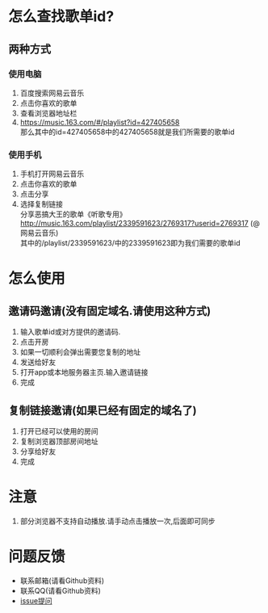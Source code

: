 # 怎么查找歌单id?
## 两种方式

### 使用电脑
1. 百度搜索网易云音乐
2. 点击你喜欢的歌单
3. 查看浏览器地址栏<br/>
4. https://music.163.com/#/playlist?id=427405658 <br/>
那么其中的id=427405658中的427405658就是我们所需要的歌单id
### 使用手机
1. 手机打开网易云音乐
2. 点击你喜欢的歌单 
3. 点击分享 
4. 选择复制链接<br/>
分享恶搞大王的歌单《听歌专用》http://music.163.com/playlist/2339591623/2769317?userid=2769317 (@网易云音乐)<br/>
其中的/playlist/2339591623/中的2339591623即为我们需要的歌单id
# 怎么使用
## 邀请码邀请(没有固定域名.请使用这种方式)
1. 输入歌单id或对方提供的邀请码.
2. 点击开房
3. 如果一切顺利会弹出需要您复制的地址
4. 发送给好友
5. 打开app或本地服务器主页.输入邀请链接
6. 完成
## 复制链接邀请(如果已经有固定的域名了)
1. 打开已经可以使用的房间
2. 复制浏览器顶部房间地址
3. 分享给好友
4. 完成

# 注意
1. 部分浏览器不支持自动播放.请手动点击播放一次,后面即可同步

# 问题反馈
* 联系邮箱(请看Github资料)
* 联系QQ(请看Github资料)
* [issue提问](https://github.com/egdw/SyncMusic/issues)